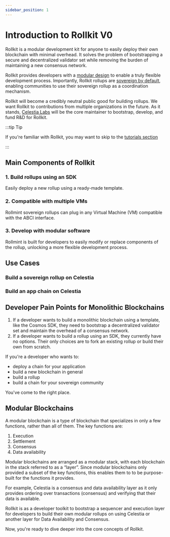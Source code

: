 ```yaml
---
sidebar_position: 1
---
```


# Introduction to Rollkit V0

Rollkit is a modular development kit for anyone to easily deploy their own
blockchain with minimal overhead. It solves the problem of bootstrapping a
secure and decentralized validator set while removing the burden of maintaining
a new consensus network.

Rollkit provides developers with a [modular design](./core-concepts) to enable
a truly flexible development process. Importantly, Rollkit rollups are
[sovereign by default](./rollkit-stack), enabling communities to use their
sovereign rollup as a coordination mechanism.

Rollkit will become a credibly neutral public good for building rollups.
We want Rollkit to contributions from multiple organizations in the future.
As it stands, [Celestia Labs](https://celestia.org) will be the core maintainer
to bootstrap, develop, and fund R&D for Rollkit.

:::tip Tip

If you're familiar with Rollkit, you may want to skip to the [tutorials section](./category/tutorials)

:::

## Main Components of Rollkit

### 1. Build rollups using an SDK

Easily deploy a new rollup using a ready-made template.

### 2. Compatible with multiple VMs

Rollmint sovereign rollups can plug in any Virtual Machine (VM) compatible
with the ABCI interface.

### 3. Develop with modular software

Rollmint is built for developers to easily modify or replace components
of the rollup, unlocking a more flexible development process.

## Use Cases

### Build a sovereign rollup on Celestia

### Build an app chain on Celestia

## Developer Pain Points for Monolithic Blockchains

1. If a developer wants to build a monolithic blockchain using a template,
like the Cosmos SDK, they need to bootstrap a decentralized validator set
and maintain the overhead of a consensus network.
2. If a developer wants to build a rollup using an SDK, they currently have
no options. Their only choices are to fork an existing rollup or build their
own from scratch.

If you're a developer who wants to:

- deploy a chain for your application
- build a new blockchain in general
- build a rollup
- build a chain for your sovereign community

You've come to the right place.

## Modular Blockchains

A modular blockchain is a type of blockchain that specializes in only a few
functions, rather than all of them. The key functions are:

1. Execution
2. Settlement
3. Consensus
4. Data availability

Modular blockchains are arranged as a modular stack, with each blockchain in
the stack referred to as a “layer”. Since modular blockchains only provided
a subset of the key functions, this enables them to to be purpose-built for
the functions it provides.

For example, Celestia is a consensus and data availability layer as it only
provides ordering over transactions (consensus) and verifying that their data
is available.

Rollkit is as a developer toolkit to bootstrap a sequencer and execution layer
for developers to build their own modular rollups on using Celestia or another
layer for Data Availability and Consensus.

Now, you're ready to dive deeper into the core concepts of Rollkit.
